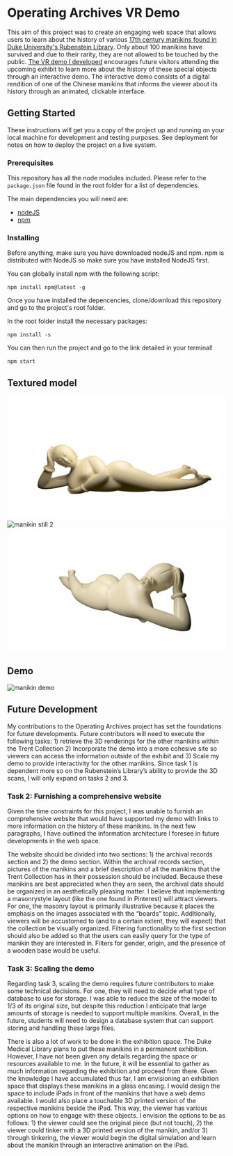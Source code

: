 # Operating Archives VR Demo
This aim of this project was to create an engaging web space that allows users to learn about the history of various [17th century manikins found in Duke University's Rubenstein Library](https://repository.duke.edu/dc/homartifacts?f%5Bformat_facet_sim%5D%5B%5D=manikins+%28teaching+aids%29). Only about 100 manikins have survived and due to their rarity, they are not allowed to be touched by the public. [The VR demo I developed](http://www.stephaniefiddy.com/manikin/index.html) encourages future visitors attending the upcoming exhibit to learn more about the history of these special objects through an interactive demo. The interactive demo consists of a digital rendition of one of the Chinese manikins that informs the viewer about its history through an animated, clickable interface. 


## Getting Started
These instructions will get you a copy of the project up and running on your local machine for development and testing purposes. See deployment for notes on how to deploy the project on a live system.

### Prerequisites 
This repository has all the node modules included. Please refer to the `package.json` file found in the root folder for a list of dependencies. 

The main dependencies you will need are:
- [nodeJS](https://nodejs.org/en/)
- [npm](https://www.npmjs.com/get-npm) 

### Installing
Before anything, make sure you have downloaded nodeJS and npm. npm is distributed with NodeJS so make sure you have installed NodeJS first. 

You can globally install npm with the following script:
```
npm install npm@latest -g
```

Once you have installed the depencencies, clone/download this repository and go to the project's root folder.

In the root folder install the necessary packages:
```
npm install -s
```

You can then run the project and go to the link detailed in your terminal!
```
npm start
```


## Textured model
![manikin still 1](https://github.com/sfiddy/operating-archives-vr/blob/master/static_assets/chinese-manikin/manikin-still-1.png)
![manikin still 2](https://github.com/sfiddy/operating-archives-vr/blob/master/static_assets/chinese-manikin/manikin-still-2.png)
![manikin still 3](https://github.com/sfiddy/operating-archives-vr/blob/master/static_assets/chinese-manikin/manikin-still-3.png)

## Demo
![manikin demo](https://media.giphy.com/media/C955TIF0Eh7ylXBxdb/giphy.gif)


## Future Development
My contributions to the Operating Archives project has set the foundations for future
developments. Future contributors will need to execute the following tasks: 1) retrieve the 3D
renderings for the other manikins within the Trent Collection 2) Incorporate the demo into a
more cohesive site so viewers can access the information outside of the exhibit and 3) Scale my
demo to provide interactivity for the other manikins.
Since task 1 is dependent more so on the Rubenstein’s Library’s ability to provide the 3D
scans, I will only expand on tasks 2 and 3.

### Task 2: Furnishing a comprehensive website
Given the time constraints for this project, I was unable to furnish an comprehensive
website that would have supported my demo with links to more information on the history of
these manikins. In the next few paragraphs, I have outlined the information architecture I foresee
in future developments in the web space.

The website should be divided into two sections: 1) the archival records section and 2)
the demo section. Within the archival records section, pictures of the manikins and a brief
description of all the manikins that the Trent Collection has in their possession should be
included. Because these manikins are best appreciated when they are seen, the archival data
should be organized in an aesthetically pleasing matter. I believe that implementing a masonrystyle
layout (like the one found in Pinterest) will attract viewers. For one, the masonry layout is
primarily illustrative because it places the emphasis on the images associated with the “boards”
topic. Additionally, viewers will be accustomed to (and to a certain extent, they will expect) that
the collection be visually organized. Filtering functionality to the first section should also be
added so that the users can easily query for the type of manikin they are interested in. Filters for
gender, origin, and the presence of a wooden base would be useful.

### Task 3: Scaling the demo
Regarding task 3, scaling the demo requires future contributors to make some technical
decisions. For one, they will need to decide what type of database to use for storage. I was able
to reduce the size of the model to 1/3 of its original size, but despite this reduction I anticipate
that large amounts of storage is needed to support multiple manikins. Overall, in the future, 
students will need to design a database system that can support storing and handling these large
files.

There is also a lot of work to be done in the exhibition space. The Duke Medical Library
plans to put these manikins in a permanent exhibition. However, I have not been given any
details regarding the space or resources available to me. In the future, it will be essential to
gather as much information regarding the exhibition and proceed from there.
Given the knowledge I have accumulated thus far, I am envisioning an exhibition space
that displays these manikins in a glass encasing. I would design the space to include iPads in
front of the manikins that have a web demo available. I would also place a touchable 3D printed
version of the respective manikins beside the iPad. This way, the viewer has various options on
how to engage with these objects. I envision the options to be as follows: 1) the viewer could see
the original piece (but not touch), 2) the viewer could tinker with a 3D printed version of the
manikin, and/or 3) through tinkering, the viewer would begin the digital simulation and learn
about the manikin through an interactive animation on the iPad.
